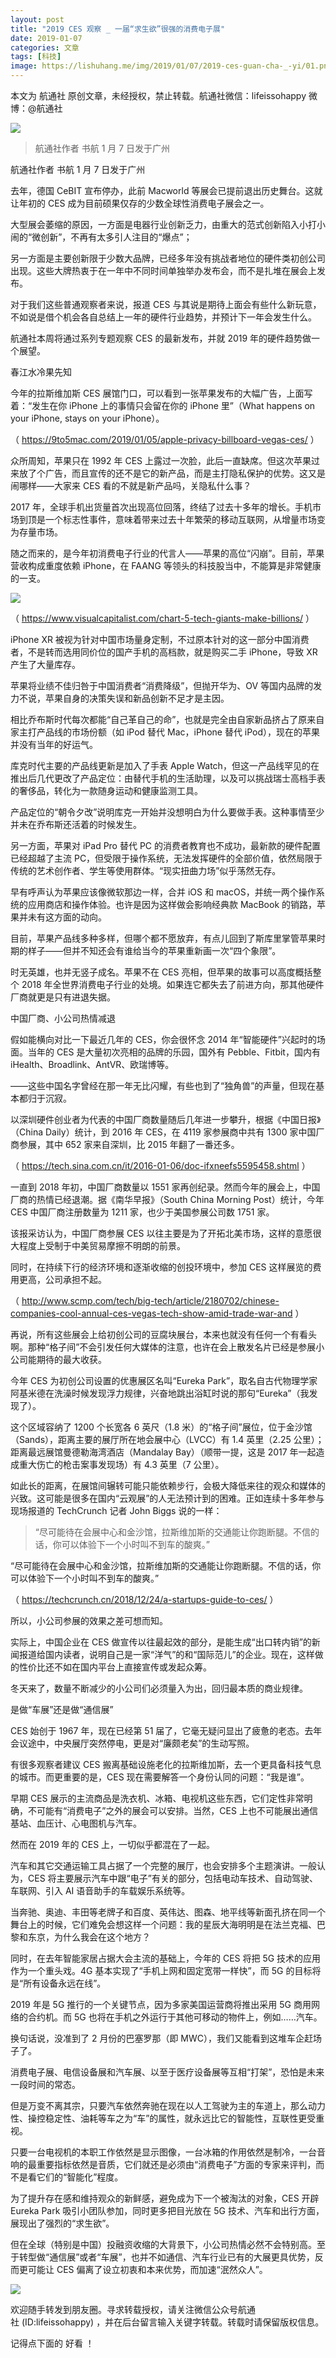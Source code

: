 ```yaml
---
layout: post
title: "2019 CES 观察 _ 一届“求生欲”很强的消费电子展"
date: 2019-01-07
categories: 文章
tags: [科技]
image: https://lishuhang.me/img/2019/01/07/2019-ces-guan-cha-_-yi/01.png
---
```


本文为 航通社 原创文章，未经授权，禁止转载。航通社微信：lifeissohappy 微博：@航通社

![](https://lishuhang.me/img/2019/01/07/2019-ces-guan-cha-_-yi/01.png)

> 航通社作者 书航 1 月 7 日发于广州

航通社作者 书航 1 月 7 日发于广州

去年，德国 CeBIT 宣布停办，此前 Macworld 等展会已提前退出历史舞台。这就让年初的 CES 成为目前硕果仅存的少数全球性消费电子展会之一。

大型展会萎缩的原因，一方面是电器行业创新乏力，由重大的范式创新陷入小打小闹的“微创新”，不再有太多引人注目的“爆点”；

另一方面是主要创新限于少数大品牌，已经多年没有挑战者地位的硬件类初创公司出现。这些大牌热衷于在一年中不同时间单独举办发布会，而不是扎堆在展会上发布。

对于我们这些普通观察者来说，报道 CES 与其说是期待上面会有些什么新玩意，不如说是借个机会各自总结上一年的硬件行业趋势，并预计下一年会发生什么。

航通社本周将通过系列专题观察 CES 的最新发布，并就 2019 年的硬件趋势做一个展望。

春江水冷果先知

今年的拉斯维加斯 CES 展馆门口，可以看到一张苹果发布的大幅广告，上面写着：“发生在你 iPhone 上的事情只会留在你的 iPhone 里”（What happens on your iPhone, stays on your iPhone）。

（ https://9to5mac.com/2019/01/05/apple-privacy-billboard-vegas-ces/ ）

众所周知，苹果只在 1992 年 CES 上露过一次脸，此后一直缺席。但这次苹果过来放了个广告，而且宣传的还不是它的新产品，而是主打隐私保护的优势。这又是闹哪样——大家来 CES 看的不就是新产品吗，关隐私什么事？

2017 年，全球手机出货量首次出现高位回落，终结了过去十多年的增长。手机市场到顶是一个标志性事件，意味着带来过去十年繁荣的移动互联网，从增量市场变为存量市场。

随之而来的，是今年初消费电子行业的代言人——苹果的高位“闪崩”。目前，苹果营收构成重度依赖 iPhone，在 FAANG 等领头的科技股当中，不能算是非常健康的一支。

![](https://lishuhang.me/img/2019/01/07/2019-ces-guan-cha-_-yi/02.jpg)

（ https://www.visualcapitalist.com/chart-5-tech-giants-make-billions/ ）

iPhone XR 被视为针对中国市场量身定制，不过原本针对的这一部分中国消费者，不是转而选用同价位的国产手机的高档款，就是购买二手 iPhone，导致 XR 产生了大量库存。

苹果将业绩不佳归咎于中国消费者“消费降级”，但抛开华为、OV 等国内品牌的发力不说，苹果自身的决策失误和新品创新不足才是主因。

相比乔布斯时代每次都能“自己革自己的命”，也就是完全由自家新品挤占了原来自家主打产品线的市场份额（如 iPod 替代 Mac，iPhone 替代 iPod），现在的苹果并没有当年的好运气。

库克时代主要的产品线更新是加入了手表 Apple Watch，但这一产品线罕见的在推出后几代更改了产品定位：由替代手机的生活助理，以及可以挑战瑞士高档手表的奢侈品，转化为一款随身运动和健康监测工具。

产品定位的“朝令夕改”说明库克一开始并没想明白为什么要做手表。这种事情至少并未在乔布斯还活着的时候发生。

另一方面，苹果对 iPad Pro 替代 PC 的消费者教育也不成功，最新款的硬件配置已经超越了主流 PC，但受限于操作系统，无法发挥硬件的全部价值，依然局限于传统的艺术创作者、学生等使用群体。“现实扭曲力场”似乎荡然无存。

早有呼声认为苹果应该像微软那边一样，合并 iOS 和 macOS，并统一两个操作系统的应用商店和操作体验。也许是因为这样做会影响经典款 MacBook 的销路，苹果并未有这方面的动向。

目前，苹果产品线多种多样，但哪个都不愿放弃，有点儿回到了斯库里掌管苹果时期的样子——但并不知还会有谁给当今的苹果重新画一次“四个象限”。

时无英雄，也并无竖子成名。苹果不在 CES 亮相，但苹果的故事可以高度概括整个 2018 年全世界消费电子行业的处境。如果连它都失去了前进方向，那其他硬件厂商就更是只有进退失据。

中国厂商、小公司热情减退

假如能横向对比一下最近几年的 CES，你会很怀念 2014 年“智能硬件”兴起时的场面。当年的 CES 是大量初次亮相的品牌的乐园，国外有 Pebble、Fitbit，国内有 iHealth、Broadlink、AntVR、欧瑞博等。

——这些中国名字曾经在那一年无比闪耀，有些也到了“独角兽”的声量，但现在基本都归于沉寂。

以深圳硬件创业者为代表的中国厂商数量随后几年进一步攀升，根据《中国日报》（China Daily）统计，到 2016 年 CES，在 4119 家参展商中共有 1300 家中国厂商参展，其中 652 家来自深圳，比 2015 年翻了一番还多。

（ https://tech.sina.com.cn/it/2016-01-06/doc-ifxneefs5595458.shtml ）

一直到 2018 年初，中国厂商数量以 1551 家再创纪录。然而今年的展会上，中国厂商的热情已经退潮。据《南华早报》（South China Morning Post）统计，今年 CES 中国厂商注册数量为 1211 家，也少于美国参展公司数 1751 家。

该报采访认为，中国厂商参展 CES 以往主要是为了开拓北美市场，这样的意愿很大程度上受制于中美贸易摩擦不明朗的前景。

同时，在持续下行的经济环境和逐渐收缩的创投环境中，参加 CES 这样展览的费用更高，公司承担不起。

（ http://www.scmp.com/tech/big-tech/article/2180702/chinese-companies-cool-annual-ces-vegas-tech-show-amid-trade-war-and ）

再说，所有这些展会上给初创公司的豆腐块展台，本来也就没有任何一个有看头啊。那种“格子间”不会引发任何大媒体的注意，也许在会上散发名片已经是参展小公司能期待的最大收获。

今年 CES 为初创公司设置的优惠展区名叫“Eureka Park”，取名自古代物理学家阿基米德在洗澡时候发现浮力规律，兴奋地跳出浴缸时说的那句“Eureka”（我发现了）。

这个区域容纳了 1200 个长宽各 6 英尺（1.8 米）的“格子间”展位，位于金沙馆（Sands），距离主要的展厅所在地会展中心（LVCC）有 1.4 英里（2.25 公里）；距离最远展馆曼德勒海湾酒店（Mandalay Bay）（顺带一提，这是 2017 年一起造成重大伤亡的枪击案事发现场）有 4.3 英里（7 公里）。

如此长的距离，在展馆间辗转可能只能依赖步行，会极大降低来往的观众和媒体的兴致。这可能是很多在国内“云观展”的人无法预计到的困难。正如连续十多年参与现场报道的 TechCrunch 记者 John Biggs 说的一样：

> “尽可能待在会展中心和金沙馆，拉斯维加斯的交通能让你跑断腿。不信的话，你可以体验下一个小时叫不到车的酸爽。”

“尽可能待在会展中心和金沙馆，拉斯维加斯的交通能让你跑断腿。不信的话，你可以体验下一个小时叫不到车的酸爽。”

（ https://techcrunch.cn/2018/12/24/a-startups-guide-to-ces/ ）

所以，小公司参展的效果之差可想而知。

实际上，中国企业在 CES 做宣传以往最起效的部分，是能生成“出口转内销”的新闻报道给国内读者，说明自己是一家“洋气”的和“国际范儿”的企业。现在，这样做的性价比还不如在国内平台上直接宣传或发起众筹。

冬天来了，数量不断减少的小公司们必须量入为出，回归最本质的商业规律。

是做“车展”还是做“通信展”

CES 始创于 1967 年，现在已经第 51 届了，它毫无疑问显出了疲惫的老态。去年会议途中，中央展厅突然停电，更是对“廉颇老矣”的生动写照。

有很多观察者建议 CES 搬离基础设施老化的拉斯维加斯，去一个更具备科技气息的城市。而更重要的是，CES 现在需要解答一个身份认同的问题：“我是谁”。

早期 CES 展示的主流商品是洗衣机、冰箱、电视机这些东西，它们定性非常明确，不可能有“消费电子”之外的展会可以安排。当然，CES 上也不可能展出通信基站、血压计、心电图机与汽车。

然而在 2019 年的 CES 上，一切似乎都混在了一起。

汽车和其它交通运输工具占据了一个完整的展厅，也会安排多个主题演讲。一般认为，CES 将主要展示汽车中跟“电子”有关的部分，包括电动车技术、自动驾驶、车联网、引入 AI 语音助手的车载娱乐系统等。

当奔驰、奥迪、丰田等老牌子和百度、英伟达、图森、地平线等新面孔挤在同一个舞台上的时候，它们难免会想这样一个问题：我的星辰大海明明是在法兰克福、巴黎和东京，为什么我会在这个地方？

同时，在去年智能家居占据大会主流的基础上，今年的 CES 将把 5G 技术的应用作为一个重头戏。4G 基本实现了“手机上网和固定宽带一样快”，而 5G 的目标将是“所有设备永远在线”。

2019 年是 5G 推行的一个关键节点，因为多家美国运营商将推出采用 5G 商用网络的合约机。而 5G 也将在手机之外运行于其他可移动的物件上，例如……汽车。

换句话说，没准到了 2 月份的巴塞罗那（即 MWC），我们又能看到这堆车企赶场子了。

消费电子展、电信设备展和汽车展、以至于医疗设备展等互相“打架”，恐怕是未来一段时间的常态。

但是万变不离其宗，只要汽车依然奔驰在现在以人工驾驶为主的车道上，那么动力性、操控稳定性、油耗等车之为“车”的属性，就永远比它的智能性，互联性更受重视。

只要一台电视机的本职工作依然是显示图像，一台冰箱的作用依然是制冷，一台音响的最重要指标依然是音质，它们就还是必须由“消费电子”方面的专家来评判，而不是看它们的“智能化”程度。

为了提升存在感和维持观众的新鲜感，避免成为下一个被淘汰的对象，CES 开辟 Eureka Park 吸引小团队参加，同时更多把目光放在 5G 技术、汽车和出行方面，展现出了强烈的“求生欲”。

但在全球（特别是中国）投融资收缩的大背景下，小公司热情必然不会特别高。至于转型做“通信展”或者“车展”，也并不如通信、汽车行业已有的大展更具优势，反而更可能让 CES 偏离了设立初衷和本来优势，而加速“泯然众人”。

![](https://lishuhang.me/img/2019/01/07/2019-ces-guan-cha-_-yi/03.jpg)

欢迎随手转发到朋友圈。寻求转载授权，请关注微信公众号航通社 (ID:lifeissohappy) ，并在后台留言输入关键字转载。转载时请保留版权信息。

记得点下面的 好看 ！